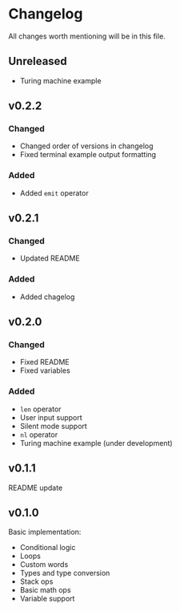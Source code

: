 # Changelog
All changes worth mentioning will be in this file.

## Unreleased
- Turing machine example

## v0.2.2

### Changed
- Changed order of versions in changelog
- Fixed terminal example output formatting

### Added
- Added ```emit``` operator

## v0.2.1

### Changed
- Updated README

### Added
- Added chagelog

## v0.2.0

### Changed
- Fixed README
- Fixed variables

### Added
- ```len``` operator
- User input support
- Silent mode support
- ```nl``` operator
- Turing machine example (under development)

## v0.1.1
README update

## v0.1.0
Basic implementation:
- Conditional logic
- Loops
- Custom words
- Types and type conversion
- Stack ops
- Basic math ops
- Variable support
